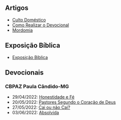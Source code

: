 ## Artigos

- [Culto Doméstico](./artigos/culto-domestico.md)
- [Como Realizar o Devocional](./artigos/como-realizar-o-devocional.md)
- [Mordomia](./artigos/mordomia.md)

## Exposição Bíblica

- [Exposição Bíblica](./exposicao-biblica)

## Devocionais

### CBPAZ Paula Cândido-MG

- 29/04/2022: [Honestidade e Fé](./devocionais/cbpaz-paula-candido/2022/0429-honestidade-e-fe.md)
- 20/05/2022: [Pastores Segundo o Coração de Deus](./devocionais/cbpaz-paula-candido/2022/0505-pastores-segundo-o-coracao-de-deus.md)
- 27/05/2022: [Cai ou não Cai?](./devocionais/cbpaz-paula-candido/2022/20220527-cai-ou-nao-cai.md)
- 03/06/2022: [Absolvida](./devocionais/cbpaz-paula-candido/2022/0603-absolvida.md)


